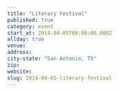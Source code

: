 ```yaml
---
title: "Literary Festival"
published: true
category: event
start_at: 2014-04-05T00:00:00.000Z
allday: true
venue:
address:
city-state: "San Antonio, TX"
zip:
website:
slug: 2014-04-05-literary-festival
---
```


